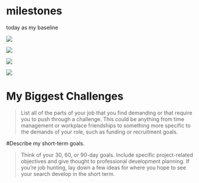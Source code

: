 # milestones
today as my baseline


![](http://progressed.io/bar/50?title=professional)

![](http://progressed.io/bar/40?title=English)

![](http://progressed.io/bar/10?title=social)

![](http://progressed.io/bar/30?title=relationship)



# My Biggest Challenges

>List all of the parts of your job that you find demanding or that require you to push through a challenge. This could be anything from time management or workplace friendships to something more specific to the demands of your role, such as funding or recruitment goals.

#Describe my short-term goals. 

>Think of your 30, 60, or 90-day goals. Include specific project-related objectives and give thought to professional development planning. If you’re job hunting, lay down a few ideas for where you hope to see your search develop in the short term.
